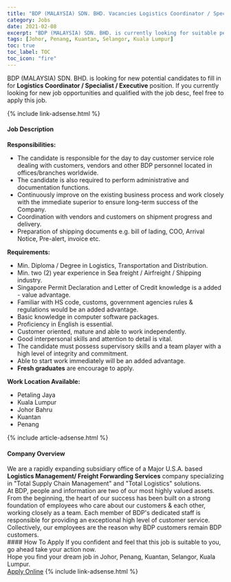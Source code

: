 ```yaml
---
title: "BDP (MALAYSIA) SDN. BHD. Vacancies Logistics Coordinator / Specialist / Executive" 
category: Jobs 
date: 2021-02-08 
excerpt: "BDP (MALAYSIA) SDN. BHD. is currently looking for suitable person to fill in the Logistics Coordinator / Specialist / Executive which based in Johor, Penang, Kuantan, Selangor, Kuala Lumpur" 
tags: [Johor, Penang, Kuantan, Selangor, Kuala Lumpur] 
toc: true 
toc_label: TOC 
toc_icon: "fire" 
--- 
```


<p>BDP (MALAYSIA) SDN. BHD. is looking for new potential candidates to fill in for <b>Logistics Coordinator / Specialist / Executive</b> position. If you currently looking for new job opportunities and qualified with the job desc, feel free to apply this job.
</p>{% include link-adsense.html %} 
<div><div><h4>Job Description</h4></div><div><div><span><div><p><strong>Responsibilities:</strong></p><ul><li>The candidate is responsible for the day to day customer service role dealing with customers, vendors and other BDP personnel located in offices/branches worldwide.</li><li>The candidate is also required to perform administrative and documentation functions.</li><li>Continuously improve on the existing business process and work closely with the immediate superior to ensure long-term success of the Company.</li><li>Coordination with vendors and customers on shipment progress and delivery.</li><li>Preparation of shipping documents e.g. bill of lading, COO, Arrival Notice, Pre-alert, invoice etc.</li></ul><p><strong>Requirements:</strong></p><ul><li>Min. Diploma / Degree in Logistics, Transportation and Distribution.</li><li>Min. two (2) year experience in Sea freight / Airfreight / Shipping industry.</li><li>Singapore Permit Declaration and Letter of Credit knowledge is a added - value advantage.</li><li>Familiar with HS code, customs, government agencies rules &amp; regulations would be an added advantage.</li><li>Basic knowledge in computer software packages.</li><li>Proficiency in English is essential.</li><li>Customer oriented, mature and able to work independently.</li><li>Good interpersonal skills and attention to detail is vital.</li><li>The candidate must possess supervisory skills and a team player with a high level of integrity and commitment.</li><li>Able to start work immediately will be an added advantage.</li><li><strong>Fresh graduates</strong> are encourage to apply.</li></ul><p><strong>Work Location Available:</strong></p><ul><li>Petaling Jaya</li><li>Kuala Lumpur</li><li>Johor Bahru</li><li>Kuantan</li><li>Penang</li></ul></div></span></div></div></div> 
{% include article-adsense.html %} 
<div><div><h4>Company Overview</h4></div><div><div><span><div><div>We are a rapidly expanding subsidiary office of a Major U.S.A. based <strong>Logistics Management/ Freight Forwarding Services</strong> company specializing in "Total Supply Chain Management" and "Total Logistics" solutions.</div>
<div>At BDP, people and information are two of our most highly valued assets. From the beginning, the heart of our success has been built on a strong foundation of employees who care about our customers &amp; each other, working closely as a team. Each member of BDP's dedicated staff is responsible for providing an exceptional high level of customer service. Collectively, our employees are the reason why BDP customers remain BDP customers.</div></div></span></div></div></div> 
#### How To Apply 
If you confident and feel that this job is suitable to you, go ahead take your action now. <br/> 
Hope you find your dream job in Johor, Penang, Kuantan, Selangor, Kuala Lumpur. <br/> 
<a href="https://www.jobstreet.com.my/en/job/logistics-coordinator-specialist-executive-4477240?jobId=jobstreet-my-job-4477240&" class="btn btn--info" target="_blank" rel="nofollow noopenner">Apply Online</a> 
{% include link-adsense.html %} 